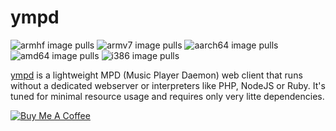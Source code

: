 # ympd
![armhf image pulls](https://img.shields.io/docker/pulls/poeschl/hassio-ympd-armhf?label=docker%20pulls%20%28armhf%29)
![armv7 image pulls](https://img.shields.io/docker/pulls/poeschl/hassio-ympd-armv7?label=docker%20pulls%20%28armv7%29)
![aarch64 image pulls](https://img.shields.io/docker/pulls/poeschl/hassio-ympd-aarch64?label=docker%20pulls%20%28amd64%29)
![amd64 image pulls](https://img.shields.io/docker/pulls/poeschl/hassio-ympd-amd64?label=docker%20pulls%20%28amd64%29)
![i386 image pulls](https://img.shields.io/docker/pulls/poeschl/hassio-ympd-i386?label=docker%20pulls%20%28i386%29)

[ympd](https://ympd.org/) is a lightweight MPD (Music Player Daemon) web client that runs without a dedicated webserver or interpreters like PHP, NodeJS or Ruby. It's tuned for minimal resource usage and requires only very litte dependencies.

[![Buy Me A Coffee](https://bmc-cdn.nyc3.digitaloceanspaces.com/BMC-button-images/custom_images/orange_img.png)](https://www.buymeacoffee.com/Poeschl)
